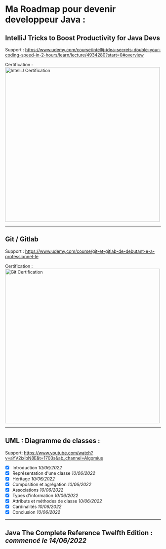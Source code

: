 

# Ma Roadmap pour devenir developpeur Java :
## IntelliJ Tricks to Boost Productivity for Java Devs
Support : https://www.udemy.com/course/intellij-idea-secrets-double-your-coding-speed-in-2-hours/learn/lecture/4934280?start=0#overview

Certification : </br>
<img src="https://zupimages.net/up/22/23/e4i6.jpg"
     alt="IntelliJ Certification"
     style=" width:500px; ratio:1;" />

---

## Git / Gitlab
Support : https://www.udemy.com/course/git-et-gitlab-de-debutant-e-a-professionnel-le

Certification : </br>
<img src="https://zupimages.net/up/22/23/qmkn.jpg"
     alt="Git Certification"
     style=" width:500px; ratio:1;" />

---

## UML : Diagramme de classes :
 Support: https://www.youtube.com/watch?v=aYV2ixlbN8E&t=1703s&ab_channel=Algomius
 
 - [X] Introduction _10/06/2022_
 - [X] Représentation d'une classe  _10/06/2022_
 - [X] Héritage  _10/06/2022_
 - [X] Composition et agrégation  _10/06/2022_
 - [X] Associations  _10/06/2022_
 - [X] Types d'information  _10/06/2022_
 - [X] Attributs et méthodes de classe  _10/06/2022_
 - [X] Cardinalités  _10/06/2022_
 - [X] Conclusion  _10/06/2022_
 
 ---

## Java The Complete Reference Twelfth Edition : _commencé le 14/06/2022_


